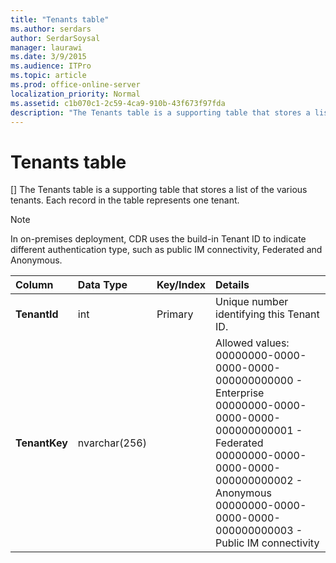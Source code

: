 ```yaml
---
title: "Tenants table"
ms.author: serdars
author: SerdarSoysal
manager: laurawi
ms.date: 3/9/2015
ms.audience: ITPro
ms.topic: article
ms.prod: office-online-server
localization_priority: Normal
ms.assetid: c1b070c1-2c59-4ca9-910b-43f673f97fda
description: "The Tenants table is a supporting table that stores a list of the various tenants. Each record in the table represents one tenant."
---
```


# Tenants table
[]
The Tenants table is a supporting table that stores a list of the various tenants. Each record in the table represents one tenant.
  
> [!NOTE]
> In on-premises deployment, CDR uses the build-in Tenant ID to indicate different authentication type, such as public IM connectivity, Federated and Anonymous. 
  
|**Column**|**Data Type**|**Key/Index**|**Details**|
|:-----|:-----|:-----|:-----|
|**TenantId** <br/> |int  <br/> |Primary  <br/> |Unique number identifying this Tenant ID.  <br/> |
|**TenantKey** <br/> |nvarchar(256)  <br/> || Allowed values: <br/>  00000000-0000-0000-0000-000000000000 - Enterprise <br/>  00000000-0000-0000-0000-000000000001 - Federated <br/>  00000000-0000-0000-0000-000000000002 - Anonymous <br/>  00000000-0000-0000-0000-000000000003 - Public IM connectivity <br/> |
   


